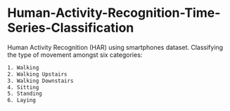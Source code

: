 # Human-Activity-Recognition-Time-Series-Classification

Human Activity Recognition (HAR) using smartphones dataset. Classifying the type of movement amongst six categories:
```bash
1. Walking
2. Walking Upstairs
3. Walking Downstairs
4. Sitting
5. Standing
6. Laying
```

